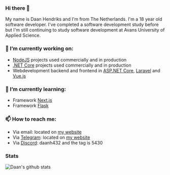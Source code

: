 ### Hi there 👋

My name is Daan Hendriks and I'm from The Netherlands. I'm a 18 year old software developer. I've completed a software development study before but I'm still continuing to study software development at Avans University of Applied Science.


### 🔭 I’m currently working on:
- [NodeJS](https://nodejs.org/) projects used commercially and in production
- [.NET Core](https://dot.net/) projects used commercially and in production
- Webdevelopment backend and frontend in [ASP.NET Core](http://asp.net/), [Laravel](https://laravel.com/) and [Vue.js](https://vuejs.org/)

### 🌱 I’m currently learning:
- Framework [Next.js](https://nextjs.org/)
- Framework [Flask](https://flask.palletsprojects.com/)

### 📫 How to reach me: 
- Via email: located on [my website](https://daanhendriks.nl/contact)
- Via [Telegram](https://telegram.org/): located on [my website](https://daanhendriks.nl/contact)
- Via [Discord](https://discord.com/): daanh432 and the tag is 5430


### Stats

![Daan's github stats](https://github-readme-stats.vercel.app/api/?username=daanh432&show_icons=true&title_color=fff&icon_color=79ff97&text_color=9f9f9f&bg_color=151515)

<!--
**daanh432/daanh432** is a ✨ _special_ ✨ repository because its `README.md` (this file) appears on your GitHub profile.

Here are some ideas to get you started:

- 🔭 I’m currently working on ...
- 🌱 I’m currently learning ...
- 👯 I’m looking to collaborate on ...
- 🤔 I’m looking for help with ...
- 💬 Ask me about ...
- 📫 How to reach me: ...
- 😄 Pronouns: ...
- ⚡ Fun fact: ...
-->
